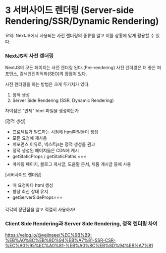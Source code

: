 # 3 서버사이드 렌더링 (Server-side Rendering/SSR/Dynamic Rendering)

요약: NextJS에서 사용되는 사전 렌더링의 종류를 알고 이를 상황에 맞게 활용할 수 있다.

### NextJS의 사전 렌더링

NextJS의 모든 페이지는 사전 렌더링 된다.(Pre-rendering)
사전 렌더링은 더 좋은 퍼포먼스, 검색엔진최적화(SEO)의 장점이 있다.

사전 렌더링을 하는 방법은 크게 두가지가 있다.

1. 정적 생성
2. Server Side Rendering (SSR, Dynamic Rendering)

차이점은 "언제" html 파일을 생성하는가

[정적 생성]

- 프로젝트가 빌드하는 시점에 html파일들이 생성
- 모든 요청에 재사용
- 퍼포먼스 이유로, 넥스트js는 정적 생성을 권고
- 정적 생성된 페이지들은 CDN에 캐시
- getStaticProps / getStaticPaths ⭐⭐⭐
- 마케팅 페이지, 블로그 게시글, 도움말 문서, 제품 게시글 등에 사용

[서버사이드 렌더링]

- 매 요청마다 html 생성
- 항상 최신 상태 유지
- getServerSideProps⭐⭐⭐

각각의 장단점을 알고 적절히 사용하자!

### Client Side Rendering과 Server Side Rendering, 정적 렌더링 차이

https://velog.io/@yejineee/%EC%9B%B9-%EB%A0%8C%EB%8D%94%EB%A7%81-SSR-CSR-%EC%A0%95%EC%A0%81-%EB%A0%8C%EB%8D%94%EB%A7%81
